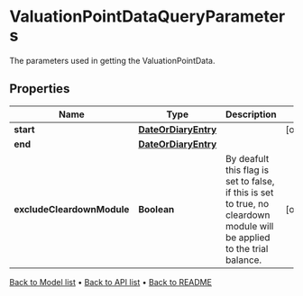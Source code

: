 

# ValuationPointDataQueryParameters

The parameters used in getting the ValuationPointData.

## Properties

| Name | Type | Description | Notes |
|------------ | ------------- | ------------- | -------------|
|**start** | [**DateOrDiaryEntry**](DateOrDiaryEntry.md) |  |  [optional] |
|**end** | [**DateOrDiaryEntry**](DateOrDiaryEntry.md) |  |  |
|**excludeCleardownModule** | **Boolean** | By deafult this flag is set to false, if this is set to true, no cleardown module will be applied to the trial balance. |  [optional] |



[Back to Model list](../README.md#documentation-for-models) &#8226; [Back to API list](../README.md#documentation-for-api-endpoints) &#8226; [Back to README](../README.md)


